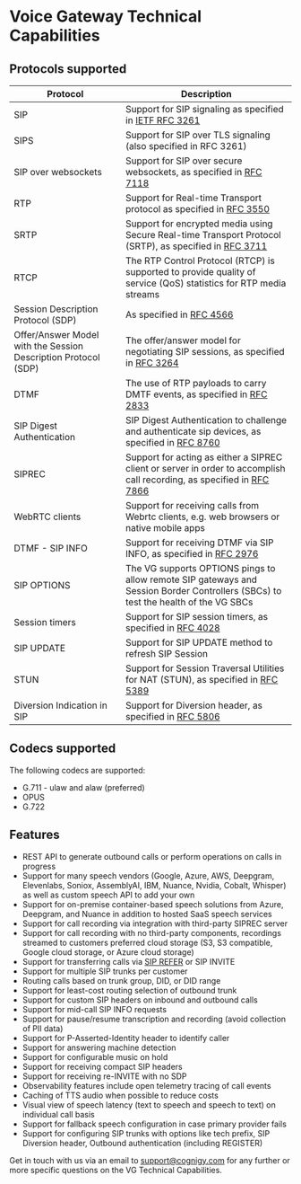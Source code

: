 # Voice Gateway Technical Capabilities

## Protocols supported

| Protocol                           | Description                                                                                                         |
|------------------------------------|---------------------------------------------------------------------------------------------------------------------|
| SIP                                | Support for SIP signaling as specified in [IETF RFC 3261](https://datatracker.ietf.org/doc/html/rfc3261)            |
| SIPS                               | Support for SIP over TLS signaling (also specified in RFC 3261)                                                      |
| SIP over websockets                | Support for SIP over secure websockets, as specified in [RFC 7118](https://datatracker.ietf.org/doc/html/rfc7118)   |
| RTP                                | Support for Real-time Transport protocol as specified in [RFC 3550](https://datatracker.ietf.org/doc/html/rfc3550)  |
| SRTP                               | Support for encrypted media using Secure Real-time Transport Protocol (SRTP), as specified in [RFC 3711](https://datatracker.ietf.org/doc/html/rfc3711) |
| RTCP                               | The RTP Control Protocol (RTCP) is supported to provide quality of service (QoS) statistics for RTP media streams   |
| Session Description Protocol (SDP) | As specified in [RFC 4566](https://datatracker.ietf.org/doc/html/rfc4566)                                            |
| Offer/Answer Model with the Session Description Protocol (SDP) | The offer/answer model for negotiating SIP sessions, as specified in [RFC 3264](https://datatracker.ietf.org/doc/html/rfc3264) |
| DTMF | The use of RTP payloads to carry DMTF events, as specified in [RFC 2833](https://datatracker.ietf.org/doc/html/rfc2833) |
| SIP Digest Authentication | SIP Digest Authentication to challenge and authenticate sip devices, as specified in [RFC 8760](https://datatracker.ietf.org/doc/html/rfc8760) |
| SIPREC                             | Support for acting as either a SIPREC client or server in order to accomplish call recording, as specified in [RFC 7866](https://datatracker.ietf.org/doc/html/rfc7866) |
| WebRTC clients                     | Support for receiving calls from Webrtc clients, e.g. web browsers or native mobile apps                            |
| DTMF - SIP INFO                    | Support for receiving DTMF via SIP INFO, as specified in [RFC 2976](https://www.rfc-editor.org/rfc/rfc2976)         |
| SIP OPTIONS                        | The VG supports OPTIONS pings to allow remote SIP gateways and Session Border Controllers (SBCs) to test the health of the VG SBCs |
| Session timers                     | Support for SIP session timers, as specified in [RFC 4028](https://datatracker.ietf.org/doc/html/rfc4028)           |
| SIP UPDATE                         | Support for SIP UPDATE method to refresh SIP Session                                                                |
| STUN                               | Support for Session Traversal Utilities for NAT (STUN), as specified in [RFC 5389](https://datatracker.ietf.org/doc/html/rfc5389) |
|  Diversion Indication in SIP | Support for Diversion header, as specified in [RFC 5806](https://datatracker.ietf.org/doc/html/rfc5806)             |


## Codecs supported
The following codecs are supported:

- G.711 - ulaw and alaw (preferred)
- OPUS
- G.722

## Features
- REST API to generate outbound calls or perform operations on calls in progress
- Support for many speech vendors (Google, Azure, AWS, Deepgram, Elevenlabs, Soniox, AssemblyAI, IBM, Nuance, Nvidia, Cobalt, Whisper) as well as custom speech API to add your own
- Support for on-premise container-based speech solutions from Azure, Deepgram, and Nuance in addition to hosted SaaS speech services
- Support for call recording via integration with third-party SIPREC server
- Support for call recording with no third-party components, recordings streamed to customers preferred cloud storage (S3, S3 compatible, Google cloud storage, or Azure cloud storage)
- Support for transferring calls via [SIP REFER](https://datatracker.ietf.org/doc/html/rfc3515) or SIP INVITE
- Support for multiple SIP trunks per customer
- Routing calls based on trunk group, DID, or DID range
- Support for least-cost routing selection of outbound trunk
- Support for custom SIP headers on inbound and outbound calls
- Support for mid-call SIP INFO requests
- Support for pause/resume transcription and recording (avoid collection of PII data)
- Support for P-Asserted-Identity header to identify caller
- Support for answering machine detection
- Support for configurable music on hold
- Support for receiving compact SIP headers
- Support for receiving re-INVITE with no SDP
- Observability features include open telemetry tracing of call events
- Caching of TTS audio when possible to reduce costs
- Visual view of speech latency (text to speech and speech to text) on individual call basis
- Support for fallback speech configuration in case primary provider fails
- Support for configuring SIP trunks with options like tech prefix, SIP Diversion header, Outbound authentication (including REGISTER)

Get in touch with us via an email to [support@cognigy.com](mailto:support@cognigy.com) for any further or more specific questions on the VG Technical Capabilities.
